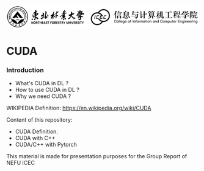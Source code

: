 <img src="/pics/logo.png" width="950px"> 


# CUDA

### Introduction
- What's CUDA in DL ?
- How to use CUDA in DL ?
- Why we need CUDA ?

WIKIPEDIA Definition: https://en.wikipedia.org/wiki/CUDA

Content of this repository:

- CUDA Definition. 
- CUDA with C++
- CUDA/C++ with Pytorch

This material is made for presentation purposes for the Group Report of NEFU ICEC







